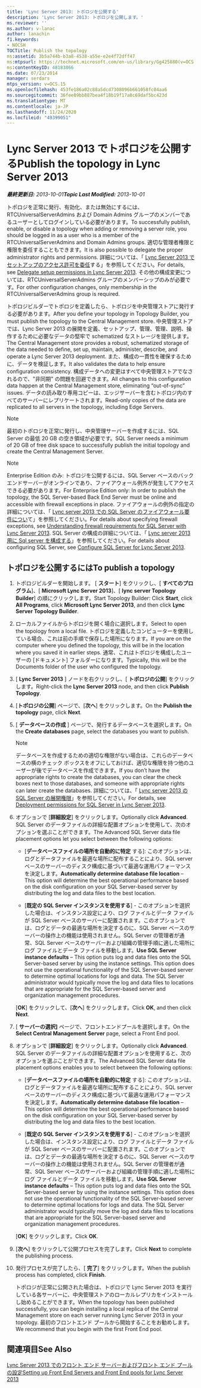 ```yaml
---
title: 'Lync Server 2013: トポロジを公開する'
description: 'Lync Server 2013: トポロジを公開します。'
ms.reviewer: ''
ms.author: v-lanac
author: lanachin
f1.keywords:
- NOCSH
TOCTitle: Publish the topology
ms:assetid: 3b5a744b-b3a8-4538-a55e-e2e4f72dff47
ms:mtpsurl: https://technet.microsoft.com/en-us/library/Gg425880(v=OCS.15)
ms:contentKeyID: 48183866
ms.date: 07/23/2014
manager: serdars
mtps_version: v=OCS.15
ms.openlocfilehash: 453fe186a02c88a5dcd7308096b661058fc04aa6
ms.sourcegitcommit: 36fee89bb887bea4f18b19f17a8c69daf5bc423d
ms.translationtype: MT
ms.contentlocale: ja-JP
ms.lasthandoff: 11/24/2020
ms.locfileid: "49399051"
---
```

# <a name="publish-the-topology-in-lync-server-2013"></a><span data-ttu-id="b5c5e-103">Lync Server 2013 でトポロジを公開する</span><span class="sxs-lookup"><span data-stu-id="b5c5e-103">Publish the topology in Lync Server 2013</span></span>

<div data-xmlns="http://www.w3.org/1999/xhtml">

<div class="topic" data-xmlns="http://www.w3.org/1999/xhtml" data-msxsl="urn:schemas-microsoft-com:xslt" data-cs="https://msdn.microsoft.com/">

<div data-asp="https://msdn2.microsoft.com/asp">



</div>

<div id="mainSection">

<div id="mainBody"><span data-ttu-id="b5c5e-104">

<span> </span></span><span class="sxs-lookup"><span data-stu-id="b5c5e-104">

<span> </span></span></span>

<span data-ttu-id="b5c5e-105">_**最終更新日:** 2013-10-01_</span><span class="sxs-lookup"><span data-stu-id="b5c5e-105">_**Topic Last Modified:** 2013-10-01_</span></span>

<span data-ttu-id="b5c5e-106">トポロジを正常に発行、有効化、または無効にするには、RTCUniversalServerAdmins および Domain Admins グループのメンバーであるユーザーとしてログインしている必要があります。</span><span class="sxs-lookup"><span data-stu-id="b5c5e-106">To successfully publish, enable, or disable a topology when adding or removing a server role, you should be logged in as a user who is a member of the RTCUniversalServerAdmins and Domain Admins groups.</span></span> <span data-ttu-id="b5c5e-107">適切な管理者権限と権限を委任することもできます。</span><span class="sxs-lookup"><span data-stu-id="b5c5e-107">It is also possible to delegate the proper administrator rights and permissions.</span></span> <span data-ttu-id="b5c5e-108">詳細については、「 [Lync Server 2013 でセットアップのアクセス許可を委任](lync-server-2013-delegate-setup-permissions.md)する」を参照してください。</span><span class="sxs-lookup"><span data-stu-id="b5c5e-108">For details, see [Delegate setup permissions in Lync Server 2013](lync-server-2013-delegate-setup-permissions.md).</span></span> <span data-ttu-id="b5c5e-109">その他の構成変更については、RTCUniversalServerAdmins グループのメンバーシップのみが必要です。</span><span class="sxs-lookup"><span data-stu-id="b5c5e-109">For other configuration changes, only membership in the RTCUniversalServerAdmins group is required.</span></span>

<span data-ttu-id="b5c5e-110">トポロジビルダーでトポロジを定義したら、トポロジを中央管理ストアに発行する必要があります。</span><span class="sxs-lookup"><span data-stu-id="b5c5e-110">After you define your topology in Topology Builder, you must publish the topology to the Central Management store.</span></span> <span data-ttu-id="b5c5e-111">中央管理ストアでは、Lync Server 2013 の展開を定義、セットアップ、管理、管理、説明、操作するために必要なデータの堅牢で schematized なストレージを提供します。</span><span class="sxs-lookup"><span data-stu-id="b5c5e-111">The Central Management store provides a robust, schematized storage of the data needed to define, set up, maintain, administer, describe, and operate a Lync Server 2013 deployment.</span></span> <span data-ttu-id="b5c5e-112">また、構成の一貫性を確保するために、データを検証します。</span><span class="sxs-lookup"><span data-stu-id="b5c5e-112">It also validates the data to help ensure configuration consistency.</span></span> <span data-ttu-id="b5c5e-113">構成データへの変更はすべて中央管理ストアでなされるので、"非同期" の問題を回避できます。</span><span class="sxs-lookup"><span data-stu-id="b5c5e-113">All changes to this configuration data happen at the Central Management store, eliminating “out-of-sync” issues.</span></span> <span data-ttu-id="b5c5e-114">データの読み取り専用コピーは、エッジサーバーを含むトポロジ内のすべてのサーバーにレプリケートされます。</span><span class="sxs-lookup"><span data-stu-id="b5c5e-114">Read-only copies of the data are replicated to all servers in the topology, including Edge Servers.</span></span>

<div>


> [!NOTE]  
> <span data-ttu-id="b5c5e-115">最初のトポロジを正常に発行し、中央管理サーバーを作成するには、SQL Server の最低 20 GB の空き領域が必要です。</span><span class="sxs-lookup"><span data-stu-id="b5c5e-115">SQL Server needs a minimum of 20 GB of free disk space to successfully publish the initial topology and create the Central Management Server.</span></span>



</div>

<div>


> [!NOTE]  
> <span data-ttu-id="b5c5e-116">Enterprise Edition のみ: トポロジを公開するには、SQL Server ベースのバックエンドサーバーがオンラインであり、ファイアウォール例外が発生してアクセスできる必要があります。</span><span class="sxs-lookup"><span data-stu-id="b5c5e-116">For Enterprise Edition only: In order to publish the topology, the SQL Server-based Back End Server must be online and accessible with firewall exceptions in place.</span></span> <span data-ttu-id="b5c5e-117">ファイアウォールの例外の指定の詳細については、「 <A href="lync-server-2013-understanding-firewall-requirements-for-sql-server.md">Lync server 2013 での SQL Server のファイアウォール要件につい</A>て」を参照してください。</span><span class="sxs-lookup"><span data-stu-id="b5c5e-117">For details about specifying firewall exceptions, see <A href="lync-server-2013-understanding-firewall-requirements-for-sql-server.md">Understanding firewall requirements for SQL Server with Lync Server 2013</A>.</span></span> <span data-ttu-id="b5c5e-118">SQL Server の構成の詳細については、「 <A href="lync-server-2013-configure-sql-server-for-lync-server.md">Lync server 2013 用に Sql server を構成する</A>」を参照してください。</span><span class="sxs-lookup"><span data-stu-id="b5c5e-118">For details about configuring SQL Server, see <A href="lync-server-2013-configure-sql-server-for-lync-server.md">Configure SQL Server for Lync Server 2013</A>.</span></span>



</div>

<div>

## <a name="to-publish-a-topology"></a><span data-ttu-id="b5c5e-119">トポロジを公開するには</span><span class="sxs-lookup"><span data-stu-id="b5c5e-119">To publish a topology</span></span>

1.  <span data-ttu-id="b5c5e-120">トポロジビルダーを開始します。 [ **スタート**] をクリックし、[ **すべてのプログラム**]、[ **Microsoft Lync Server 2013**]、[ **lync server Topology Builder**] の順にクリックします。</span><span class="sxs-lookup"><span data-stu-id="b5c5e-120">Start Topology Builder: Click **Start**, click **All Programs**, click **Microsoft Lync Server 2013**, and then click **Lync Server Topology Builder**.</span></span>

2.  <span data-ttu-id="b5c5e-121">ローカルファイルからトポロジを開く場合に選択します。</span><span class="sxs-lookup"><span data-stu-id="b5c5e-121">Select to open the topology from a local file.</span></span> <span data-ttu-id="b5c5e-122">トポロジを定義したコンピューターを使用している場合、これは前の手順で保存した場所になります。</span><span class="sxs-lookup"><span data-stu-id="b5c5e-122">If you are on the computer where you defined the topology, this will be in the location where you saved it in earlier steps.</span></span> <span data-ttu-id="b5c5e-123">通常、これはトポロジを構成したユーザーの [ドキュメント] フォルダーになります。</span><span class="sxs-lookup"><span data-stu-id="b5c5e-123">Typically, this will be the Documents folder of the user who configured the topology.</span></span>

3.  <span data-ttu-id="b5c5e-124">[ **Lync Server 2013** ] ノードを右クリックし、[ **トポロジの公開**] をクリックします。</span><span class="sxs-lookup"><span data-stu-id="b5c5e-124">Right-click the **Lync Server 2013** node, and then click **Publish Topology**.</span></span>

4.  <span data-ttu-id="b5c5e-125">[**トポロジの公開**] ページで、[**次へ**] をクリックします。</span><span class="sxs-lookup"><span data-stu-id="b5c5e-125">On the **Publish the topology** page, click **Next**.</span></span>

5.  <span data-ttu-id="b5c5e-126">[ **データベースの作成** ] ページで、発行するデータベースを選択します。</span><span class="sxs-lookup"><span data-stu-id="b5c5e-126">On the **Create databases** page, select the databases you want to publish.</span></span>
    
    <div>
    

    > [!NOTE]  
    > <span data-ttu-id="b5c5e-127">データベースを作成するための適切な権限がない場合は、これらのデータベースの横のチェック ボックスをオフにしておけば、適切な権限を持つ他のユーザーが後でデータベースを作成できます。</span><span class="sxs-lookup"><span data-stu-id="b5c5e-127">If you don’t have the appropriate rights to create the databases, you can clear the check boxes next to those databases, and someone with appropriate rights can later create the databases.</span></span> <span data-ttu-id="b5c5e-128">詳細については、「 <A href="lync-server-2013-deployment-permissions-for-sql-server.md">Lync server 2013 の SQL Server の展開権限</A>」を参照してください。</span><span class="sxs-lookup"><span data-stu-id="b5c5e-128">For details, see <A href="lync-server-2013-deployment-permissions-for-sql-server.md">Deployment permissions for SQL Server in Lync Server 2013</A>.</span></span>

    
    </div>

6.  <span data-ttu-id="b5c5e-129">オプションで [**詳細設定**] をクリックします。</span><span class="sxs-lookup"><span data-stu-id="b5c5e-129">Optionally click **Advanced**.</span></span> <span data-ttu-id="b5c5e-130">SQL Server のデータファイルの詳細な配置オプションを使用して、次のオプションを選ぶことができます。</span><span class="sxs-lookup"><span data-stu-id="b5c5e-130">The Advanced SQL Server data file placement options let you select between the following options:</span></span>
    
      - <span data-ttu-id="b5c5e-131">[**データベースファイルの場所を自動的に特定** する]: このオプションは、ログとデータファイルを最適な場所に配布することにより、SQL server ベースのサーバーのディスク構成に基づいて最適な運用パフォーマンスを決定します。</span><span class="sxs-lookup"><span data-stu-id="b5c5e-131">**Automatically determine database file location** – This option will determine the best operational performance based on the disk configuration on your SQL Server-based server by distributing the log and data files to the best location.</span></span>
    
      - <span data-ttu-id="b5c5e-p107">[**既定の SQL Server インスタンスを使用する**] - このオプションを選択した場合は、インスタンス設定により、ログ ファイルとデータ ファイルが SQL Server ベースのサーバーに配置されます。このオプションでは、ログとデータの最適な場所を決定するのに、SQL Server ベースのサーバーの操作上の機能は使用されません。SQL Server の管理者が通常、SQL Server ベースのサーバーおよび組織の管理手順に適した場所にログ ファイルとデータ ファイルを移動します。</span><span class="sxs-lookup"><span data-stu-id="b5c5e-p107">**Use SQL Server instance defaults** – This option puts log and data files onto the SQL Server-based server by using the instance settings. This option does not use the operational functionality of the SQL Server-based server to determine optimal locations for logs and data. The SQL Server administrator would typically move the log and data files to locations that are appropriate for the SQL Server-based server and organization management procedures.</span></span>
    
    <span data-ttu-id="b5c5e-135">[**OK**] をクリックして、[**次へ**] をクリックします。</span><span class="sxs-lookup"><span data-stu-id="b5c5e-135">Click **OK**, and then click **Next**.</span></span>

7.  <span data-ttu-id="b5c5e-136">[ **サーバーの選択]** ページで、フロントエンドプールを選択します。</span><span class="sxs-lookup"><span data-stu-id="b5c5e-136">On the **Select Central Management Server** page, select a Front End pool.</span></span>

8.  <span data-ttu-id="b5c5e-137">オプションで [**詳細設定**] をクリックします。</span><span class="sxs-lookup"><span data-stu-id="b5c5e-137">Optionally click **Advanced**.</span></span> <span data-ttu-id="b5c5e-138">SQL Server のデータファイルの詳細な配置オプションを使用すると、次のオプションを選ぶことができます。</span><span class="sxs-lookup"><span data-stu-id="b5c5e-138">The Advanced SQL Server data file placement options enables you to select between the following options:</span></span>
    
      - <span data-ttu-id="b5c5e-139">[**データベースファイルの場所を自動的に特定** する]: このオプションは、ログとデータファイルを最適な場所に配布することにより、SQL server ベースのサーバーのディスク構成に基づいて最適な運用パフォーマンスを決定します。</span><span class="sxs-lookup"><span data-stu-id="b5c5e-139">**Automatically determine database file location** – This option will determine the best operational performance based on the disk configuration on your SQL Server-based server by distributing the log and data files to the best location.</span></span>
    
      - <span data-ttu-id="b5c5e-p109">[**既定の SQL Server インスタンスを使用する**] - このオプションを選択した場合は、インスタンス設定により、ログ ファイルとデータ ファイルが SQL Server ベースのサーバーに配置されます。このオプションでは、ログとデータの最適な場所を決定するのに、SQL Server ベースのサーバーの操作上の機能は使用されません。SQL Server の管理者が通常、SQL Server ベースのサーバーおよび組織の管理手順に適した場所にログ ファイルとデータ ファイルを移動します。</span><span class="sxs-lookup"><span data-stu-id="b5c5e-p109">**Use SQL Server instance defaults** – This option puts log and data files onto the SQL Server-based server by using the instance settings. This option does not use the operational functionality of the SQL Server-based server to determine optimal locations for logs and data. The SQL Server administrator would typically move the log and data files to locations that are appropriate for the SQL Server-based server and organization management procedures.</span></span>
    
    <span data-ttu-id="b5c5e-143">[**OK**] をクリックします。</span><span class="sxs-lookup"><span data-stu-id="b5c5e-143">Click **OK**.</span></span>

9.  <span data-ttu-id="b5c5e-144">[**次へ**] をクリックして公開プロセスを完了します。</span><span class="sxs-lookup"><span data-stu-id="b5c5e-144">Click **Next** to complete the publishing process.</span></span>

10. <span data-ttu-id="b5c5e-145">発行プロセスが完了したら、[ **完了**] をクリックします。</span><span class="sxs-lookup"><span data-stu-id="b5c5e-145">When the publish process has completed, click **Finish**.</span></span>
    
    <span data-ttu-id="b5c5e-146">トポロジが正常に公開された場合は、トポロジで Lync Server 2013 を実行している各サーバーに、中央管理ストアのローカルレプリカをインストールし始めることができます。</span><span class="sxs-lookup"><span data-stu-id="b5c5e-146">When the topology has been published successfully, you can begin installing a local replica of the Central Management store on each server running Lync Server 2013 in your topology.</span></span> <span data-ttu-id="b5c5e-147">最初のフロントエンド プールから開始することをお勧めします。</span><span class="sxs-lookup"><span data-stu-id="b5c5e-147">We recommend that you begin with the first Front End pool.</span></span>

</div>

<div>

## <a name="see-also"></a><span data-ttu-id="b5c5e-148">関連項目</span><span class="sxs-lookup"><span data-stu-id="b5c5e-148">See Also</span></span>


[<span data-ttu-id="b5c5e-149">Lync Server 2013 でのフロント エンド サーバーおよびフロント エンド プールの設定</span><span class="sxs-lookup"><span data-stu-id="b5c5e-149">Setting up Front End Servers and Front End pools for Lync Server 2013</span></span>](lync-server-2013-setting-up-front-end-servers-and-front-end-pools.md)  
  

<span data-ttu-id="b5c5e-150"></div>

</div>

<span> </span>

</div>

</div>

</span><span class="sxs-lookup"><span data-stu-id="b5c5e-150"></div>

</div>

<span> </span>

</div>

</div>

</span></span></div>

